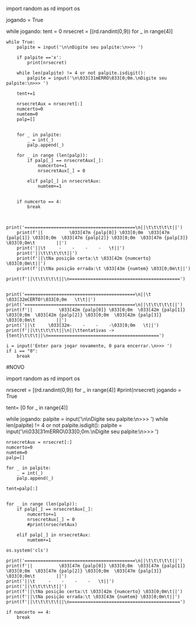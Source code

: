 import random as rd
import os


jogando = True

while jogando:
    tent = 0
    nrsecret = [(rd.randint(0,9)) for _ in range(4)]

    while True:
        palpite = input('\n\nDigite seu palpite:\n>>> ')

        if palpite =='x':
            print(nrsecret)

        while len(palpite) != 4 or not palpite.isdigit():
            palpite = input('\n\033[31mERRO\033[0;0m.\nDigite seu palpite:\n>>> ')

        tent+=1

        nrsecretAux = nrsecret[:]
        numcerto=0
        numtem=0
        palp=[]


        for _ in palpite:
            _ = int(_)
            palp.append(_)

        for _ in range (len(palp)):
            if palp[_] == nrsecretAux[_]:
                numcerto+=1
                nrsecretAux[_] = 0

            elif palp[_] in nrsecretAux:
                numtem+=1


        if numcerto == 4:
            break


        print('==========================================\n||\t\t\t\t\t||')
        print(f'||          \033[47m {palp[0]} \033[0;0m  \033[47m {palp[1]} \033[0;0m  \033[47m {palp[2]} \033[0;0m  \033[47m {palp[3]} \033[0;0m\t        ||')
        print('||\t     -    -    -    -   \t||')
        print('||\t\t\t\t\t||')
        print(f'||\tNa posição certa:\t \033[42m {numcerto} \033[0;0m\t||')
        print(f'||\tNa posição errada:\t \033[43m {numtem} \033[0;0m\t||')
        print(f'||\t\t\t\t\t||\n==========================================')
        

    print('==========================================\n||\t           \033[32mCERTO!\033[0;0m   \t\t||')
    print('==========================================\n||\t\t\t\t\t||')
    print(f'||          \033[42m {palp[0]} \033[0;0m  \033[42m {palp[1]} \033[0;0m  \033[42m {palp[2]} \033[0;0m  \033[42m {palp[3]} \033[0;0m\t        ||')
    print('||\t     \033[32m-    -    -    -\033[0;0m   \t||')
    print(f'||\t\t\t\t\t||\n||\ttentativas -> {tent}\t\t\t||\n==========================================')

    i = input('Enter para jogar novamente, 0 para encerrar.\n>>> ')
    if i == "0":
        break

#NOVO



import random as rd
import os

nrsecret = [(rd.randint(0,9)) for _ in range(4)]
#print(nrsecret)
jogando = True

tent= [0 for _ in range(4)]




while jogando:
    palpite = input('\n\nDigite seu palpite:\n>>> ')
    while len(palpite) != 4 or not palpite.isdigit():
        palpite = input('\n\033[31mERRO\033[0;0m.\nDigite seu palpite:\n>>> ')

    nrsecretAux = nrsecret[:]
    numcerto=0
    numtem=0
    palp=[]

    for _ in palpite:
        _ = int(_)
        palp.append(_)
    
    tent=palp[:]
    

    for _ in range (len(palp)):
        if palp[_] == nrsecretAux[_]:
            numcerto+=1
            nrsecretAux[_] = 0
            #print(nrsecretAux)

        elif palp[_] in nrsecretAux:
            numtem+=1

    os.system('cls')

    print('==========================================\n||\t\t\t\t\t||')
    print(f'||          \033[47m {palp[0]} \033[0;0m  \033[47m {palp[1]} \033[0;0m  \033[47m {palp[2]} \033[0;0m  \033[47m {palp[3]} \033[0;0m\t        ||')
    print('||\t     -    -    -    -   \t||')
    print('||\t\t\t\t\t||')
    print(f'||\tNa posição certa:\t \033[42m {numcerto} \033[0;0m\t||')
    print(f'||\tNa posição errada:\t \033[43m {numtem} \033[0;0m\t||')
    print(f'||\t\t\t\t\t||\n==========================================')
    
    if numcerto == 4:
        break
